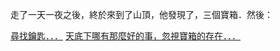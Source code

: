 走了一天一夜之後，終於來到了山頂，他發現了，三個寶箱．然後：

[尋找鑰匙．．．](/MountainTop/keys.md)
[天底下哪有那麼好的事，忽視寶箱的存在．．．](MountainTop/ignore.md)
